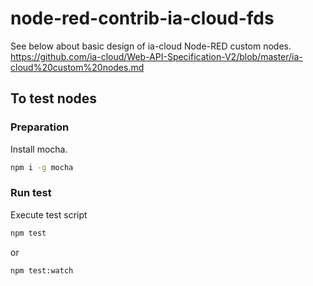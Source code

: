
# node-red-contrib-ia-cloud-fds

See below about basic design of ia-cloud Node-RED custom nodes.
<https://github.com/ia-cloud/Web-API-Specification-V2/blob/master/ia-cloud%20custom%20nodes.md>

## To test nodes

### Preparation

Install mocha.

```sh
npm i -g mocha
```
### Run test

Execute test script

```sh
npm test
```

or

```sh
npm test:watch
```
